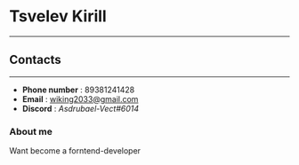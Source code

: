 # Tsvelev Kirill

*** 

## Contacts

***

* **Phone number** : 89381241428
* **Email** : wiking2033@gmail.com
* **Discord** : *Asdrubael-Vect#6014*

### About me

Want become a forntend-developer